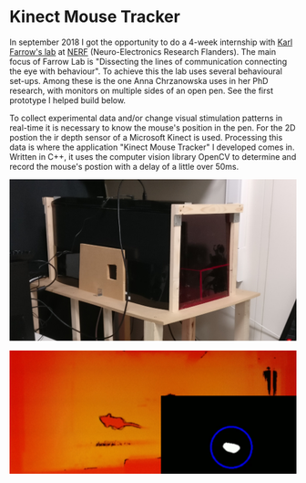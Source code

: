 # Kinect Mouse Tracker

In september 2018 I got the opportunity to do a 4-week internship with [Karl Farrow's lab](https://www.nerf.be/research/nerf-labs/karl-farrow-lab) at [NERF](https://www.nerf.be) (Neuro-Electronics Research Flanders). The main focus of Farrow Lab is "Dissecting the lines of communication connecting the eye with behaviour". To achieve this the lab uses several behavioural set-ups. Among these is the one Anna Chrzanowska uses in her PhD research, with monitors on multiple sides of an open pen. See the first prototype I helped build below. 

To collect experimental data and/or change visual stimulation patterns in real-time it is necessary to know the mouse's position in the pen. For the 2D postion the ir depth sensor of a Microsoft Kinect is used. Processing this data is where the application "Kinect Mouse Tracker" I developed comes in. Written in C++, it uses the computer vision library OpenCV to determine and record the mouse's postion with a delay of a little over 50ms.

![alt text](/content/kmt-setup-cropped.jpg "Logo Title Text 1")

![alt text](/content/kmt.png "Logo Title Text 1")
